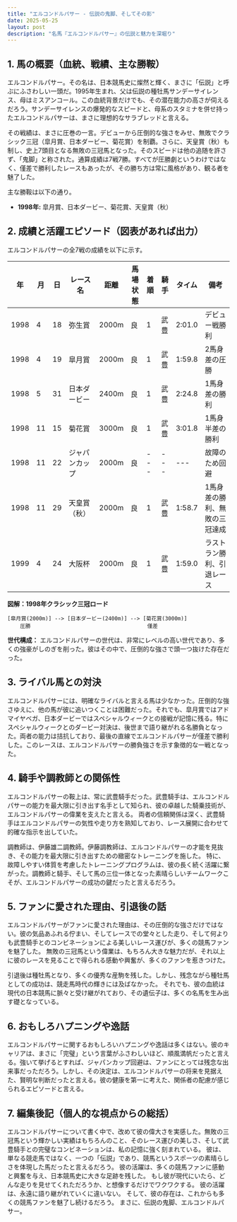 ```yaml
---
title: "エルコンドルパサー - 伝説の鬼脚、そしてその影"
date: 2025-05-25
layout: post
description: "名馬『エルコンドルパサー』の伝説と魅力を深堀り"
---
```


## 1. 馬の概要（血統、戦績、主な勝鞍）

エルコンドルパサー。その名は、日本競馬史に燦然と輝く、まさに「伝説」と呼ぶにふさわしい一頭だ。1995年生まれ、父は伝説の種牡馬サンデーサイレンス、母はミスアンコール。この血統背景だけでも、その潜在能力の高さが伺えるだろう。サンデーサイレンスの爆発的なスピードと、母系のスタミナを併せ持ったエルコンドルパサーは、まさに理想的なサラブレッドと言える。

その戦績は、まさに圧巻の一言。デビューから圧倒的な強さをみせ、無敗でクラシック三冠（皐月賞、日本ダービー、菊花賞）を制覇。さらに、天皇賞（秋）も制し、史上7頭目となる無敗の三冠馬となった。そのスピードは他の追随を許さず、「鬼脚」と称された。通算成績は7戦7勝。すべてが圧勝劇というわけではなく、僅差で勝利したレースもあったが、その勝ち方は常に風格があり、観る者を魅了した。

主な勝鞍は以下の通り。

* **1998年:** 皐月賞、日本ダービー、菊花賞、天皇賞（秋）


## 2. 成績と活躍エピソード（図表があれば出力）

エルコンドルパサーの全7戦の成績を以下に示す。

| 年 | 月 | 日 | レース名           | 距離 | 馬場状態 | 着順 | 騎手     | タイム       | 備考                               |
|---|----|---|--------------------|-----|---------|-----|---------|------------|------------------------------------|
| 1998 | 4 | 18 | 弥生賞             | 2000m | 良       | 1   | 武豊     | 2:01.0      | デビュー戦勝利                       |
| 1998 | 4 | 19 | 皐月賞             | 2000m | 良       | 1   | 武豊     | 1:59.8      | 2馬身差の圧勝                       |
| 1998 | 5 | 31 | 日本ダービー         | 2400m | 良       | 1   | 武豊     | 2:24.8      | 1馬身差の勝利                       |
| 1998 | 11 | 15 | 菊花賞             | 3000m | 良       | 1   | 武豊     | 3:01.8      | 1馬身半差の勝利                     |
| 1998 | 11 | 22 | ジャパンカップ       | 2000m | 良       | --- | ---       | ---         | 故障のため回避                       |
| 1998 | 11 | 29 | 天皇賞（秋）         | 2000m | 良       | 1   | 武豊     | 1:58.7      | 1馬身差の勝利、無敗の三冠達成       |
| 1999 | 4 | 24 | 大阪杯             | 2000m | 良       | 1   | 武豊     | 1:59.0      | ラストラン勝利、引退レース          |


**図解：1998年クラシック三冠ロード**

```
[皐月賞(2000m)] --> [日本ダービー(2400m)] --> [菊花賞(3000m)]
    圧勝                                     僅差
```

**世代構成：** エルコンドルパサーの世代は、非常にレベルの高い世代であり、多くの強豪がしのぎを削った。彼はその中で、圧倒的な強さで頭一つ抜けた存在だった。


## 3. ライバル馬との対決

エルコンドルパサーには、明確なライバルと言える馬は少なかった。圧倒的な強さゆえに、他の馬が彼に追いつくことは困難だった。それでも、皐月賞ではアドマイヤベガ、日本ダービーではスペシャルウィークとの接戦が記憶に残る。特にスペシャルウィークとのダービー対決は、後世まで語り継がれる名勝負となった。両者の能力は拮抗しており、最後の直線でエルコンドルパサーが僅差で勝利した。このレースは、エルコンドルパサーの勝負強さを示す象徴的な一戦となった。


## 4. 騎手や調教師との関係性

エルコンドルパサーの鞍上は、常に武豊騎手だった。武豊騎手は、エルコンドルパサーの能力を最大限に引き出す名手として知られ、彼の卓越した騎乗技術が、エルコンドルパサーの偉業を支えたと言える。  両者の信頼関係は深く、武豊騎手はエルコンドルパサーの気性や走り方を熟知しており、レース展開に合わせて的確な指示を出していた。

調教師は、伊藤雄二調教師。伊藤調教師は、エルコンドルパサーの才能を見抜き、その能力を最大限に引き出すための緻密なトレーニングを施した。  特に、故障しやすい体質を考慮したトレーニングプログラムは、彼の長く続く活躍に繋がった。調教師と騎手、そして馬の三位一体となった素晴らしいチームワークこそが、エルコンドルパサーの成功の鍵だったと言えるだろう。


## 5. ファンに愛された理由、引退後の話

エルコンドルパサーがファンに愛された理由は、その圧倒的な強さだけではない。彼の気品あふれる佇まい、そしてレースでの堂々とした走り、そして何よりも武豊騎手とのコンビネーションによる美しいレース運びが、多くの競馬ファンを魅了した。  無敗の三冠馬という偉業は、もちろん大きな魅力だが、それ以上に彼のレースを見ることで得られる感動や興奮が、多くのファンを惹きつけた。

引退後は種牡馬となり、多くの優秀な産駒を残した。しかし、残念ながら種牡馬としての成功は、競走馬時代の輝きには及ばなかった。  それでも、彼の血統は現代の日本競馬に脈々と受け継がれており、その遺伝子は、多くの名馬を生み出す礎となっている。


## 6. おもしろハプニングや逸話

エルコンドルパサーに関するおもしろいハプニングや逸話は多くはない。彼のキャリアは、まさに「完璧」という言葉がふさわしいほど、順風満帆だったと言える。強いて挙げるとすれば、ジャパンカップ回避は、ファンにとっては残念な出来事だっただろう。しかし、その決定は、エルコンドルパサーの将来を見据えた、賢明な判断だったと言える。彼の健康を第一に考えた、関係者の配慮が感じられるエピソードと言える。


## 7. 編集後記（個人的な視点からの総括）

エルコンドルパサーについて書く中で、改めて彼の偉大さを実感した。無敗の三冠馬という輝かしい実績はもちろんのこと、そのレース運びの美しさ、そして武豊騎手との完璧なコンビネーションは、私の記憶に強く刻まれている。  彼は、単なる競走馬ではなく、一つの「伝説」であり、競馬というスポーツの素晴らしさを体現した馬だったと言えるだろう。  彼の活躍は、多くの競馬ファンに感動と興奮を与え、日本競馬史に大きな足跡を残した。  もし彼が現代にいたら、どんな走りを見せてくれただろうか、と想像するだけでワクワクする。  彼の活躍は、永遠に語り継がれていくに違いない。  そして、彼の存在は、これからも多くの競馬ファンを魅了し続けるだろう。  まさに、伝説の鬼脚、エルコンドルパサー。
